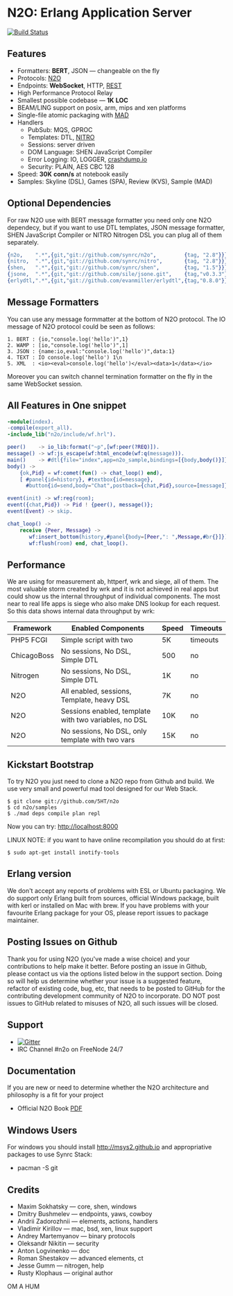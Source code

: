 N2O: Erlang Application Server
==============================

[![Build Status](https://travis-ci.org/synrc/n2o.svg?branch=master)](https://travis-ci.org/synrc/n2o)

Features
--------

* Formatters: **BERT**, JSON — changeable on the fly
* Protocols: [N2O](http://5ht.co/n2o.htm)
* Endpoints: **WebSocket**, HTTP, [REST](http://synrc.github.io/rest)
* High Performance Protocol Relay
* Smallest possible codebase — **1K** **LOC**
* BEAM/LING support on posix, arm, mips and xen platforms
* Single-file atomic packaging with [MAD](http://synrc.github.io/mad)
* Handlers
  * PubSub: MQS, GPROC
  * Templates: DTL, [NITRO](http://synrc.github.io/nitro)
  * Sessions: server driven
  * DOM Language: SHEN JavaScript Compiler
  * Error Logging: IO, LOGGER, [crashdump.io](http://crashdump.io)
  * Security: PLAIN, AES CBC 128
* Speed: **30K** **conn/s** at notebook easily
* Samples: Skyline (DSL), Games (SPA), Review (KVS), Sample (MAD)

Optional Dependencies
---------------------

For raw N2O use with BERT message formatter you need only one N2O dependecy,
but if you want to use DTL templates, JSON message formatter, SHEN JavaScript Compiler
or NITRO Nitrogen DSL you can plug all of them separately.

```erlang
{n2o,    ".*",{git,"git://github.com/synrc/n2o",         {tag, "2.8"}}},
{nitro,  ".*",{git,"git://github.com/synrc/nitro",       {tag, "2.8"}}},
{shen,   ".*",{git,"git://github.com/synrc/shen",        {tag, "1.5"}}},
{jsone,  ".*",{git,"git://github.com/sile/jsone.git",    {tag,"v0.3.3"}}},
{erlydtl,".*",{git,"git://github.com/evanmiller/erlydtl",{tag,"0.8.0"}}},
```

Message Formatters
------------------

You can use any message formmatter at the bottom of N2O protocol.
The IO message of N2O protocol could be seen as follows:

```
1. BERT : {io,"console.log('hello')",1}
2. WAMP : [io,"console.log('hello')",1]
3. JSON : {name:io,eval:"console.log('hello')",data:1}
4. TEXT : IO console.log('hello') 1\n
5. XML  : <io><eval>console.log('hello')</eval><data>1</data></io>
```

Moreover you can switch channel termination formatter on the fly
in the same WebSocket session.

All Features in One snippet
---------------------------

```erlang
-module(index).
-compile(export_all).
-include_lib("n2o/include/wf.hrl").

peer()    -> io_lib:format("~p",[wf:peer(?REQ)]).
message() -> wf:js_escape(wf:html_encode(wf:q(message))).
main()    -> #dtl{file="index",app=n2o_sample,bindings=[{body,body()}]}.
body() ->
    {ok,Pid} = wf:comet(fun() -> chat_loop() end),
    [ #panel{id=history}, #textbox{id=message},
      #button{id=send,body="Chat",postback={chat,Pid},source=[message]} ].

event(init) -> wf:reg(room);
event({chat,Pid}) -> Pid ! {peer(), message()};
event(Event) -> skip.

chat_loop() ->
    receive {Peer, Message} ->
       wf:insert_bottom(history,#panel{body=[Peer,": ",Message,#br{}]}),
       wf:flush(room) end, chat_loop().
```

Performance
-----------

We are using for measurement ab, httperf, wrk and siege, all of them. The most valuable storm
created by wrk and it is not achieved in real apps but could show us the internal throughput
of individual components. The most near to real life apps is siege who also make DNS lookup
for each request. So this data shows internal data throughput by wrk:

| Framework | Enabled Components | Speed | Timeouts |
|-----------|--------------------|-------|----------|
| PHP5 FCGI | Simple script with two <?php print "OK"; ?> | 5K | timeouts |
| ChicagoBoss| No sessions, No DSL, Simple DTL | 500 | no |
| Nitrogen  | No sessions, No DSL, Simple DTL | 1K | no |
| N2O       | All enabled, sessions, Template, heavy DSL | 7K | no |
| N2O       | Sessions enabled, template with two variables, no DSL | 10K | no |
| N2O       | No sessions, No DSL, only template with two vars | 15K | no |

Kickstart Bootstrap
-------------------

To try N2O you just need to clone a N2O repo from Github and build.
We use very small and powerful mad tool designed for our Web Stack.

    $ git clone git://github.com/5HT/n2o
    $ cd n2o/samples
    $ ./mad deps compile plan repl

Now you can try: [http://localhost:8000](http://localhost:8000)

LINUX NOTE: if you want to have online recompilation you should do at first:

    $ sudo apt-get install inotify-tools

Erlang version
--------------

We don't accept any reports of problems with ESL or Ubuntu packaging.
We do support only Erlang built from sources, official Windows package,
built with kerl or installed on Mac with brew. If you have problems
with your favourite Erlang package for your OS, please report issues
to package maintainer.

Posting Issues on Github
-------

Thank you for using N2O (you've made a wise choice) and your contributions
to help make it better. Before posting an issue in Github, please contact
us via the options listed below in the support section. Doing so will
help us determine whether your issue is a suggested feature, refactor
of existing code, bug, etc, that needs to be posted to GitHub for the
contributing development community of N2O to incorporate. DO NOT post
issues to GitHub related to misuses of N2O, all such issues will be closed.

Support
-------
* [![Gitter](https://badges.gitter.im/Join%20Chat.svg)](https://gitter.im/5HT/n2o?utm_source=badge&utm_medium=badge&utm_campaign=pr-badge&utm_content=badge)
* IRC Channel #n2o on FreeNode 24/7

Documentation
-------

If you are new or need to determine whether the N2O architecture
and philosophy is a fit for your project

* Official N2O Book [PDF](https://synrc.com/apps/n2o/doc/book.pdf)

Windows Users
-------------

For windows you should install http://msys2.github.io and
appropriative packages to use Synrc Stack:

* pacman -S git

Credits
-------

* Maxim Sokhatsky — core, shen, windows
* Dmitry Bushmelev — endpoints, yaws, cowboy
* Andrii Zadorozhnii — elements, actions, handlers
* Vladimir Kirillov — mac, bsd, xen, linux support
* Andrey Martemyanov — binary protocols
* Oleksandr Nikitin — security
* Anton Logvinenko — doc
* Roman Shestakov — advanced elements, ct
* Jesse Gumm — nitrogen, help
* Rusty Klophaus — original author

OM A HUM
